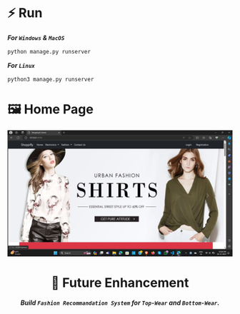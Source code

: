 # ⚡ Run 

***For `Windows` & `MacOS`*** 
``` bash
python manage.py runserver
```
***For `Linux`*** 
``` bash
python3 manage.py runserver
```

# 🖼️ Home Page 
<div align=center>
<img src="https://github.com/radadiavasu/shoppifly/blob/master/media/productimg/homepage.jpg">


# 🧠 Future Enhancement 

***Build `Fashion Recommandation System` for `Top-Wear` and `Bottom-Wear`.***
